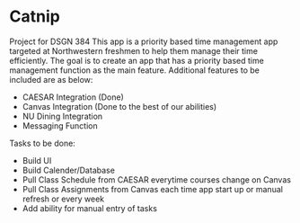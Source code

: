 # Catnip
Project for DSGN 384
This app is a priority based time management app targeted at Northwestern freshmen to help them manage their time efficiently.
The goal is to create an app that has a priority based time management function as the main feature.
Additional features to be included are as below:
  - CAESAR Integration (Done)
  - Canvas Integration (Done to the best of our abilities)
  - NU Dining Integration
  - Messaging Function

Tasks to be done:
  - Build UI
  - Build Calender/Database
  - Pull Class Schedule from CAESAR everytime courses change on Canvas
  - Pull Class Assignments from Canvas each time app start up or manual refresh or every week
  - Add ability for manual entry of tasks
  




